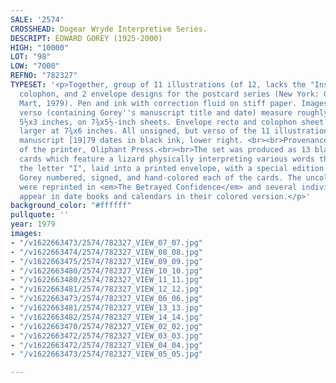 ```yaml
---
SALE: '2574'
CROSSHEAD: Dogear Wryde Interpretive Series.
DESCRIPT: EDWARD GOREY (1925-2000)
HIGH: "10000"
LOT: "98"
LOW: "7000"
REFNO: "782327"
TYPESET: '<p>Together, group of 11 illustrations (of 12, lacks the "Inspiration" drawing),
  colophon, and 2 envelope designs for the postcard series (New York: Gotham Book
  Mart, 1979). Pen and ink with correction fluid on stiff paper. Images and the envelope
  verso (containing Gorey''s manuscript title and date) measure roughly 165x72 mm;
  5½x3 inches, on 7¾x5½-inch sheets. Envelope recto and colophon sheet measure slightly
  larger at 7¾x6 inches. All unsigned, but verso of the 11 illustrations bear his
  manuscript [19]79 dates in black ink, lower right. <br><br>Provenance: Archives
  of the printer, Oliphant Press.<br><br>The set was produced as 13 black-and-white
  cards which feature a lizard physically interpreting various words that begins with
  the letter "I", laid into a printed envelope, with a special edition of 76 for which
  Gorey numbered, signed, and hand-colored each of the cards. The uncolored images
  were reprinted in <em>The Betrayed Confidence</em> and several individual cards
  appear in date books and calendars in their colored version.</p>'
background_color: "#ffffff"
pullquote: ''
year: 1979
images:
- "/v1622663473/2574/782327_VIEW_07_07.jpg"
- "/v1622663474/2574/782327_VIEW_08_08.jpg"
- "/v1622663475/2574/782327_VIEW_09_09.jpg"
- "/v1622663480/2574/782327_VIEW_10_10.jpg"
- "/v1622663480/2574/782327_VIEW_11_11.jpg"
- "/v1622663481/2574/782327_VIEW_12_12.jpg"
- "/v1622663473/2574/782327_VIEW_06_06.jpg"
- "/v1622663481/2574/782327_VIEW_13_13.jpg"
- "/v1622663482/2574/782327_VIEW_14_14.jpg"
- "/v1622663470/2574/782327_VIEW_02_02.jpg"
- "/v1622663472/2574/782327_VIEW_03_03.jpg"
- "/v1622663472/2574/782327_VIEW_04_04.jpg"
- "/v1622663473/2574/782327_VIEW_05_05.jpg"

---
```

